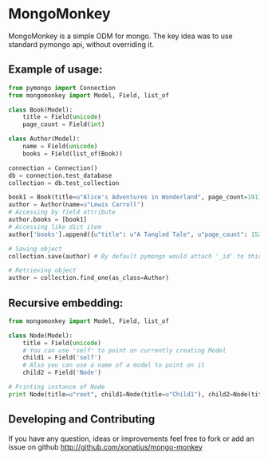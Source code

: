 MongoMonkey
============

MongoMonkey is a simple ODM for mongo.
The key idea was to use standard pymongo api, without overriding it.

Example of usage:
-------------

```python
from pymongo import Connection
from mongomonkey import Model, Field, list_of

class Book(Model):
    title = Field(unicode)
    page_count = Field(int)

class Author(Model):
    name = Field(unicode)
    books = Field(list_of(Book))

connection = Connection()
db = connection.test_database
collection = db.test_collection

book1 = Book(title=u"Alice's Adventures in Wonderland", page_count=191)
author = Author(name=u"Lewis Carroll")
# Accessing by field attribute
author.books = [book1]
# Accessing like dict item
author['books'].append({u"title": u"A Tangled Tale", u"page_count": 152})

# Saving object
collection.save(author) # By default pymongo would attach '_id' to this document.

# Retrieving object
author = collection.find_one(as_class=Author)
```

Recursive embedding:
-------------

```python
from mongomonkey import Model, Field, list_of

class Node(Model):
    title = Field(unicode)
    # You can use 'self' to point on currently creating Model
    child1 = Field('self')
    # Also you can use a name of a model to point on it
    child2 = Field('Node')

# Printing instance of Node
print Node(title=u"root", child1=Node(title=u"Child1"), child2=Node(title=u"Child2"))
```

Developing and Contributing
-------------

If you have any question, ideas or improvements feel free to fork or add an issue
on github http://github.com/xonatius/mongo-monkey